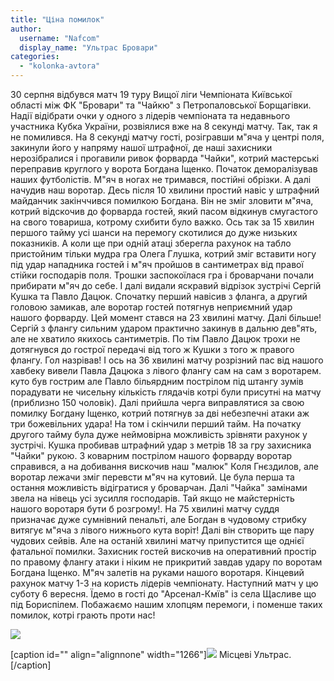 ```yaml
---
title: "Ціна помилок"
author: 
  username: "Nafcom"
  display_name: "Ультрас Бровари"
categories: 
  - "kolonka-avtora"
---
```


30 серпня відбувся матч 19 туру Вищої ліги Чемпіоната Київської області між ФК "Бровари" та "Чайкю" з Петропаловської Борщагівки.   
Надії відібрати очки у одного з лідерів чемпіоната та недавнього участника Кубка України, розвіялися вже на 8 секунді матчу. Так, так я не помилився. На 8 секунді матчу гості, розігравши м"яча у центрі поля, закинули його у напряму нашої штрафної, де наші захисники нерозібралися і прогавили ривок форварда "Чайки", котрий мастерські переправив круглого у ворота Богдана Іщенко. Початок деморалізував наших футболістів. М"яч в ногах не тримався, постійні обрізки. А далі начудив наш воротар. Десь після 10 хвилини простий навіс у штрафний майданчик закінччився помилкою Богдана. Він не зміг зловити м"яча, котрий відскочив до форварда гостей, який пасом відкинув смугастого на свого товариша, котрому схибити було важко. Ось так за 15 хвилин першого тайму усі шанси на перемогу скотилися до дуже низьких показників. А коли ще при одній атаці зберегла рахунок на табло пристойним тільки мудра гра Олега Глушка, котрий зміг вставити ногу під удар нападника гостей і м"яч пройшов в сантиметрах від правої стійки господарів поля. Трошки заспокоїлася гра і броварчани почали прибирати м"яч до себе. І далі видали яскравий відрізок зустрічі Сергій Кушка та Павло Дацюк. Спочатку перший навісив з фланга, а другий головою замикав, але воротар гостей потягнув неприємний удар нашого форварду. Цей момент стався на 23 хвилині матчу. Далі більше! Сергій з флангу сильним ударом практично закинув в дальню дев"ять, але не хватило якихось сантиметрів. По тім Павло Дацюк трохи не дотягнувся до гострої передачі від того ж Кушки з того ж правого флангу. Гол назрівав! І ось на 36 хвилині матчу розрізний пас від нашого хавбеку вивели Павла Дацюка з лівого флангу сам на сам з воротарем. куто був гострим але Павло більярдним пострілом під штангу зумів порадувати не чисельну кількість глядачів котрі були присутні на матчу (приблизно 150 чоловік). Далі прийшла черга виправлятися за свою помилку Богдану Іщенко, котрий потягнув за дві небезпечні атаки аж три божевільних удара! На том і скінчили перший тайм. На початку другого тайму була дуже неймовірна можливість зрівняти рахунок у зустрічі. Кушка пробивав штрафний удар з метрів 18 за гру захисника "Чайки" рукою. З коварним пострілом нашого форварду воротар справився, а на добивання вискочив наш "малюк" Коля Гнєздилов, але воротар лежачи зміг перевсти м"яч на кутовий. Це була перша та остання можливість відігратися у броварчан. Далі "Чайка" замінами звела на нівець усі зусилля господарів. Тай якщо не майстерність нашого воротаря бути б розгрому!. На 75 хвилині матчу суддя призначає дуже сумнівний пенальті, але Богдан в чудовому стрибку витягує м"яча з лівого нижнього кута воріт! Далі він створить ще пару чудових сейвів. Але на останій хвилині матчу припустится ще однієї фатальної помилки. Захисник гостей вискочив на оперативний простір по правому флангу атаки і ніким не прикритий завдав удару по воротам Богдана Іщенко. М"яч залетів на руками нашого воротаря. Кінцевий рахунок матчу 1-3 на користь лідерів чемпіонату. Наступний матч у цю суботу 6 вересня. Їдемо в гості до "Арсенал-Кмїв" із села Щасливе що під Бориспілем. Побажаємо нашим хлопцям перемоги, і поменше таких помилок, котрі грають проти нас!

![](http://cs617526.vk.me/v617526011/1893a/p1pMD-UZTm8.jpg)

\[caption id="" align="alignnone" width="1266"\]![](http://cs623323.vk.me/v623323793/400/HGHdiIFhumk.jpg) Місцеві Ультрас.\[/caption\]
